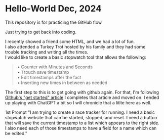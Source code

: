 # Hello-World Dec, 2024
This repository is for practicing the GitHub flow

Just trying to get back into coding. 

I recently showed a friend some HTML, and we had a lot of fun.\
I also attended a Turkey Trot hosted by his family and they had some trouble tracking and writing all the times.\
I would like to create a basic stopwatch tool that allows the following:
>• Counter with Minutes and Seconds\
>• 1 touch save timestamp\
>• Edit timestamps after the fact\
>• Inserting new times in between as needed

The first step to this is to get going with github again.
For that, I'm following  [Github's "get started" article](https://docs.github.com/en/get-started/start-your-journey/hello-world)
I completes that article and moved on.
I ended up playing with ChatGPT a bit so I will chronicle that a litlte here as well.

1st Prompt
"I am trying to create a race tracker for running. I need a basic stopwatch website that can be started, stopped, and reset. I need a button that will save the current timestamp to a list which appears to the right side. I also need each of those timestamps to have a field for a name which can be edited."

